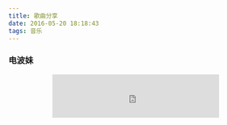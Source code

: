 ```yaml
---
title: 歌曲分享
date: 2016-05-20 18:18:43
tags: 音乐
---
```

### 电波妹

<center>
  <iframe frameborder="no" border="0" marginwidth="0" marginheight="0" width=330 height=86 src="http://music.163.com/outchain/player?type=2&id=4924025&auto=1&height=66"></iframe>
</center>
